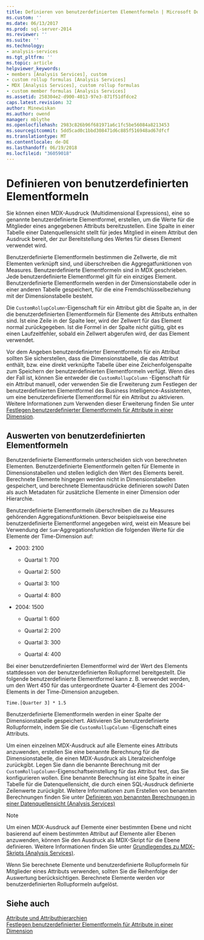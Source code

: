 ```yaml
---
title: Definieren von benutzerdefinierten Elementformeln | Microsoft Docs
ms.custom: ''
ms.date: 06/13/2017
ms.prod: sql-server-2014
ms.reviewer: ''
ms.suite: ''
ms.technology:
- analysis-services
ms.tgt_pltfrm: ''
ms.topic: article
helpviewer_keywords:
- members [Analysis Services], custom
- custom rollup formulas [Analysis Services]
- MDX [Analysis Services], custom rollup formulas
- custom member formulas [Analysis Services]
ms.assetid: 258304e2-d900-4013-97e3-871f51dfdce2
caps.latest.revision: 32
author: Minewiskan
ms.author: owend
manager: mblythe
ms.openlocfilehash: 2983c826b96f681971a6c1fc5be56084a8213453
ms.sourcegitcommit: 5dd5cad0c1bbd308471d6c885f516948ad67dfcf
ms.translationtype: MT
ms.contentlocale: de-DE
ms.lasthandoff: 06/19/2018
ms.locfileid: "36059018"
---
```

# <a name="define-custom-member-formulas"></a>Definieren von benutzerdefinierten Elementformeln
  Sie können einen MDX-Ausdruck (Multidimensional Expressions), eine so genannte benutzerdefinierte Elementformel, erstellen, um die Werte für die Mitglieder eines angegebenen Attributs bereitzustellen. Eine Spalte in einer Tabelle einer Datenquellensicht stellt für jedes Mitglied in einem Attribut den Ausdruck bereit, der zur Bereitstellung des Wertes für dieses Element verwendet wird.  
  
 Benutzerdefinierte Elementformeln bestimmen die Zellwerte, die mit Elementen verknüpft sind, und überschreiben die Aggregatfunktionen von Measures. Benutzerdefinierte Elementformeln sind in MDX geschrieben. Jede benutzerdefinierte Elementformel gilt für ein einziges Element. Benutzerdefinierte Elementformeln werden in der Dimensionstabelle oder in einer anderen Tabelle gespeichert, für die eine Fremdschlüsselbeziehung mit der Dimensionstabelle besteht.  
  
 Die `CustomRollupColumn`-Eigenschaft für ein Attribut gibt die Spalte an, in der die benutzerdefinierten Elementformeln für Elemente des Attributs enthalten sind. Ist eine Zeile in der Spalte leer, wird der Zellwert für das Element normal zurückgegeben. Ist die Formel in der Spalte nicht gültig, gibt es einen Laufzeitfehler, sobald ein Zellwert abgerufen wird, der das Element verwendet.  
  
 Vor dem Angeben benutzerdefinierter Elementformeln für ein Attribut sollten Sie sicherstellen, dass die Dimensionstabelle, die das Attribut enthält, bzw. eine direkt verknüpfte Tabelle über eine Zeichenfolgenspalte zum Speichern der benutzerdefinierten Elementformeln verfügt. Wenn dies der Fall ist, können Sie entweder die `CustomRollupColumn` -Eigenschaft für ein Attribut manuell, oder verwenden Sie die Erweiterung zum Festlegen der benutzerdefinierten Elementformel des Business Intelligence-Assistenten, um eine benutzerdefinierte Elementformel für ein Attribut zu aktivieren. Weitere Informationen zum Verwenden dieser Erweiterung finden Sie unter [Festlegen benutzerdefinierter Elementformeln für Attribute in einer Dimension](bi-wizard-custom-member-formulas-for-attributes-in-a-dimension.md).  
  
## <a name="evaluating-custom-member-formulas"></a>Auswerten von benutzerdefinierten Elementformeln  
 Benutzerdefinierte Elementformeln unterscheiden sich von berechneten Elementen. Benutzerdefinierte Elementformeln gelten für Elemente in Dimensionstabellen und stellen lediglich den Wert des Elements bereit. Berechnete Elemente hingegen werden nicht in Dimensionstabellen gespeichert, und berechnete Elementausdrücke definieren sowohl Daten als auch Metadaten für zusätzliche Elemente in einer Dimension oder Hierarchie.  
  
 Benutzerdefinierte Elementformeln überschreiben die zu Measures gehörenden Aggregationsfunktionen. Bevor beispielsweise eine benutzerdefinierte Elementformel angegeben wird, weist ein Measure bei Verwendung der `Sum`-Aggregationsfunktion die folgenden Werte für die Elemente der Time-Dimension auf:  
  
-   2003: 2100  
  
    -   Quartal 1: 700  
  
    -   Quartal 2: 500  
  
    -   Quartal 3: 100  
  
    -   Quartal 4: 800  
  
-   2004: 1500  
  
    -   Quartal 1: 600  
  
    -   Quartal 2: 200  
  
    -   Quartal 3: 300  
  
    -   Quartal 4: 400  
  
 Bei einer benutzerdefinierten Elementformel wird der Wert des Elements stattdessen von der benutzerdefinierten Rollupformel bereitgestellt. Die folgende benutzerdefinierte Elementformel kann z. B. verwendet werden, um den Wert 450 für das untergeordnete Quarter 4-Element des 2004-Elements in der Time-Dimension anzugeben.  
  
```  
Time.[Quarter 3] * 1.5  
```  
  
 Benutzerdefinierte Elementformeln werden in einer Spalte der Dimensionstabelle gespeichert. Aktivieren Sie benutzerdefinierte Rollupformeln, indem Sie die `CustomRollupColumn` -Eigenschaft eines Attributs.  
  
 Um einen einzelnen MDX-Ausdruck auf alle Elemente eines Attributs anzuwenden, erstellen Sie eine benannte Berechnung für die Dimensionstabelle, die einen MDX-Ausdruck als Literalzeichenfolge zurückgibt. Legen Sie dann die benannte Berechnung mit der `CustomRollupColumn`-Eigenschaftseinstellung für das Attribut fest, das Sie konfigurieren wollen. Eine benannte Berechnung ist eine Spalte in einer Tabelle für die Datenquellensicht, die durch einen SQL-Ausdruck definierte Zeilenwerte zurückgibt. Weitere Informationen zum Erstellen von benannten Berechnungen finden Sie unter [Definieren von benannten Berechnungen in einer Datenquellensicht &#40;Analysis Services&#41;](define-named-calculations-in-a-data-source-view-analysis-services.md)  
  
> [!NOTE]  
>  Um einen MDX-Ausdruck auf Elemente einer bestimmten Ebene und nicht basierend auf einem bestimmten Attribut auf Elemente aller Ebenen anzuwenden, können Sie den Ausdruck als MDX-Skript für die Ebene definieren. Weitere Informationen finden Sie unter [Grundlegendes zu MDX-Skripts &#40;Analysis Services&#41;](mdx/mdx-scripting-fundamentals-analysis-services.md).  
  
 Wenn Sie berechnete Elemente und benutzerdefinierte Rollupformeln für Mitglieder eines Attributs verwenden, sollten Sie die Reihenfolge der Auswertung berücksichtigen. Berechnete Elemente werden vor benutzerdefinierten Rollupformeln aufgelöst.  
  
## <a name="see-also"></a>Siehe auch  
 [Attribute und Attributhierarchien](../multidimensional-models-olap-logical-dimension-objects/attributes-and-attribute-hierarchies.md)   
 [Festlegen benutzerdefinierter Elementformeln für Attribute in einer Dimension](bi-wizard-custom-member-formulas-for-attributes-in-a-dimension.md)  
  
  